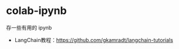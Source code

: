 <!--
 * @Author: 叶方林 fanglinye@clubfactory.com
 * @Date: 2023-04-15 20:01:41
 * @LastEditors: 叶方林 fanglinye@clubfactory.com
 * @LastEditTime: 2023-04-15 22:23:00
 * @FilePath: /colab-ipynb/README.md
 * @Description: 这是默认设置,请设置`customMade`, 打开koroFileHeader查看配置 进行设置: https://github.com/OBKoro1/koro1FileHeader/wiki/%E9%85%8D%E7%BD%AE
-->
# colab-ipynb
存一些有用的 ipynb

* LangChain教程：https://github.com/gkamradt/langchain-tutorials